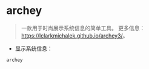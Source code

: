 # archey

> 一款用于时尚展示系统信息的简单工具。
> 更多信息：<https://lclarkmichalek.github.io/archey3/>。

- 显示系统信息：

`archey`